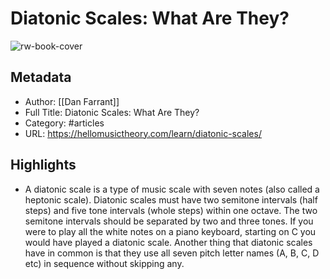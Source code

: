 # Diatonic Scales: What Are They?

![rw-book-cover](https://readwise-assets.s3.amazonaws.com/static/images/article1.be68295a7e40.png)

## Metadata
- Author: [[Dan Farrant]]
- Full Title: Diatonic Scales: What Are They?
- Category: #articles
- URL: https://hellomusictheory.com/learn/diatonic-scales/

## Highlights
- A diatonic scale is a type of music scale with seven notes (also called a heptonic scale).
  Diatonic scales must have two semitone intervals (half steps) and five tone intervals (whole steps) within one octave.
  The two semitone intervals should be separated by two and three tones.
  If you were to play all the white notes on a piano keyboard, starting on C you would have played a diatonic scale.
  Another thing that diatonic scales have in common is that they use all seven pitch letter names (A, B, C, D etc) in sequence without skipping any.
